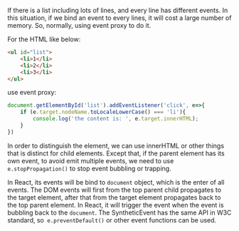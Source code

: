 If there is a list including lots of lines, and every line has different events. In this situation, if we bind an event to every lines, it will cost a large number of memory. So, normally, using event proxy to do it. 

For the HTML like below:

```HTML
<ul id="list">
    <li>1</li>
    <li>2</li>
    <li>3</li>
</ul>
```

use event proxy:

```JavaScript
document.getElementById('list').addEventListener('click', e=>{
    if (e.target.nodeName.toLocaleLowerCase() === 'li'){
        console.log('the content is: ', e.target.innerHTML);
    }
})
```

In order to distinguish the element, we can use innerHTML or other things that is distinct for child elements. Except that, if the parent element has its own event, to avoid emit multiple events, we need to use ` e.stopPropagation() ` to stop event bubbling or trapping. 

In React, its events will be bind to `document`  object, which is the enter of all events. The DOM events will first from the top parent child propagates to the target element, after that from the target element propagates back to the top parent element. In React, it will trigger the event when the event is bubbling back to the `document`. The SyntheticEvent has the same API in W3C standard, so` e.preventDefault()` or other event functions can be used.





